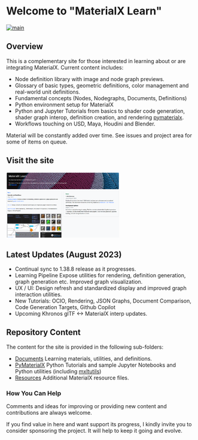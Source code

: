 # Welcome to "MaterialX Learn"
[![main](https://github.com/kwokcb/MaterialX_Plus/actions/workflows/main.yml/badge.svg)](https://github.com/kwokcb/MaterialX_Plus/actions/workflows/main.yml)

## Overview

This is a complementary site for those interested in learning about or are integrating MaterialX. Current content includes:
* Node definition library with image and node graph previews. 
* Glossary of basic types, geometric definitions, color management and real-world unit definitions. 
* Fundamental concepts (Nodes, Nodegraphs, Documents, Definitions) 
* Python environment setup for MaterialX
* Python and Jupyter Tutorials from basics to shader code generation, shader graph interop, definition creation, and rendering [pymaterialx](pymaterialx).
* Workflows touching on USD, Maya, Houdini and Blender.

Material will be constantly added over time. 
See issues and project area for some of items on queue.

## Visit the site 
<a href="https://kwokcb.github.io/MaterialX_Learn/">
<img src="https://github.com/kwokcb/MaterialX_Learn/blob/main/documents/images/auguest_update.png" width="60%">
</a>

## Latest Updates (August 2023)
* Continual sync to 1.38.8 release as it progresses.
* Learning Pipeline Expose utilities for rendering, definition generation, graph generation etc. Improved graph visualization.
* UX / UI: Design refresh and standardized display and improved graph interaction utilities.
* New Tutorials: OCIO, Rendering, JSON Graphs, Document Comparison, Code Generation Targets, Github Copilot
* Upcoming Khronos glTF <-> MaterialX interp updates.

## Repository Content
The content for the site is provided in the following sub-folders:

* [Documents](documents) Learning materials, utilities, and definitions.
* [PyMaterialX](pymaterialx) Python Tutorials and sample Jupyter Notebooks and Python utilities (including [mxltutils](pymaterialx/mtlxutils))
* [Resources](resources) Additional MaterialX resource files.

### How You Can Help

Comments and ideas for improving or providing new content and contributions are always welcome.

If you find value in here and want support its progress, I kindly invite you to consider sponsoring the project. 
It will help to keep it going and evolve.
